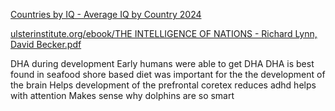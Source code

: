 
[Countries by IQ - Average IQ by Country 2024](https://worldpopulationreview.com/country-rankings/average-iq-by-country)

[ulsterinstitute.org/ebook/THE INTELLIGENCE OF NATIONS - Richard Lynn, David Becker.pdf](https://www.ulsterinstitute.org/ebook/THE%20INTELLIGENCE%20OF%20NATIONS%20-%20Richard%20Lynn,%20David%20Becker.pdf)

DHA during development
Early humans were able to get DHA
DHA is best found in seafood
shore based diet was important for the the development of the brain
Helps development of the prefrontal coretex
reduces adhd helps with attention 
Makes sense why dolphins are so smart 